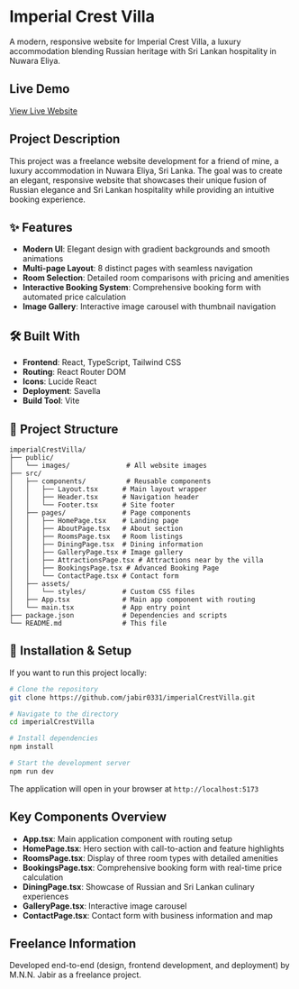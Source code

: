 # Imperial Crest Villa
A modern, responsive website for Imperial Crest Villa, a luxury accommodation blending Russian heritage with Sri Lankan hospitality in Nuwara Eliya.

## Live Demo
[View Live Website](https://imperialcrestvilla-2neju.sevalla.page/)

## Project Description
This project was a freelance website development for a friend of mine, a luxury accommodation in Nuwara Eliya, Sri Lanka. The goal was to create an elegant, responsive website that showcases their unique fusion of Russian elegance and Sri Lankan hospitality while providing an intuitive booking experience.

## ✨ Features 
- **Modern UI**: Elegant design with gradient backgrounds and smooth animations  
- **Multi-page Layout**: 8 distinct pages with seamless navigation  
- **Room Selection**: Detailed room comparisons with pricing and amenities  
- **Interactive Booking System**: Comprehensive booking form with automated price calculation  
- **Image Gallery**: Interactive image carousel with thumbnail navigation  


## 🛠️ Built With
- **Frontend**: React, TypeScript, Tailwind CSS  
- **Routing**: React Router DOM  
- **Icons**: Lucide React  
- **Deployment**: Savella  
- **Build Tool**: Vite  

## 📁 Project Structure
```
imperialCrestVilla/
├── public/
│   └── images/              # All website images
├── src/
│   ├── components/          # Reusable components
│   │   ├── Layout.tsx      # Main layout wrapper
│   │   ├── Header.tsx      # Navigation header
│   │   └── Footer.tsx      # Site footer
│   ├── pages/              # Page components
│   │   ├── HomePage.tsx    # Landing page
│   │   ├── AboutPage.tsx   # About section
│   │   ├── RoomsPage.tsx   # Room listings
│   │   ├── DiningPage.tsx  # Dining information
│   │   ├── GalleryPage.tsx # Image gallery
│   │   ├── AttractionsPage.tsx # Attractions near by the villa
│   │   ├── BookingsPage.tsx # Advanced Booking Page
│   │   └── ContactPage.tsx # Contact form
│   ├── assets/
│   │   └── styles/         # Custom CSS files
│   ├── App.tsx             # Main app component with routing
│   └── main.tsx            # App entry point
├── package.json            # Dependencies and scripts
└── README.md               # This file
```

## 🚀 Installation & Setup
If you want to run this project locally:

```bash
# Clone the repository
git clone https://github.com/jabir0331/imperialCrestVilla.git

# Navigate to the directory
cd imperialCrestVilla

# Install dependencies
npm install

# Start the development server
npm run dev
```

The application will open in your browser at `http://localhost:5173`


## Key Components Overview
- **App.tsx**: Main application component with routing setup  
- **HomePage.tsx**: Hero section with call-to-action and feature highlights  
- **RoomsPage.tsx**: Display of three room types with detailed amenities  
- **BookingsPage.tsx**: Comprehensive booking form with real-time price calculation  
- **DiningPage.tsx**: Showcase of Russian and Sri Lankan culinary experiences  
- **GalleryPage.tsx**: Interactive image carousel  
- **ContactPage.tsx**: Contact form with business information and map  

## Freelance Information
Developed end-to-end (design, frontend development, and deployment) by M.N.N. Jabir as a freelance project.



